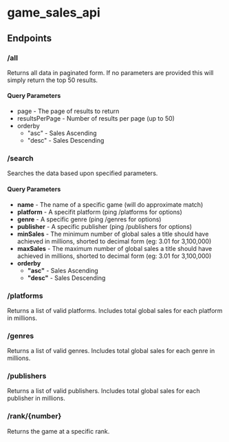 # game_sales_api

## Endpoints

### /all

Returns all data in paginated form. If no parameters are provided this will simply return the top 50 results.

#### Query Parameters

- page - The page of results to return
- resultsPerPage - Number of results per page (up to 50)
- orderby
  - "asc" - Sales Ascending
  - "desc" - Sales Descending

### /search

Searches the data based upon specified parameters.

#### Query Parameters

- **name** - The name of a specific game (will do approximate match)
- **platform** - A specifit platform (ping /platforms for options)
- **genre** - A specific genre (ping /genres for options)
- **publisher** - A specific publisher (ping /publishers for options)
- **minSales** - The minimum number of global sales a title should have achieved in millions, shorted to decimal form (eg: 3.01 for 3,100,000)
- **maxSales** - The maximum number of global sales a title should have achieved in millions, shorted to decimal form (eg: 3.01 for 3,100,000)
- **orderby**
  - **"asc"** - Sales Ascending
  - **"desc"** - Sales Descending

### /platforms

Returns a list of valid platforms. Includes total global sales for each platform in millions.

### /genres

Returns a list of valid genres. Includes total global sales for each genre in millions.

### /publishers

Returns a list of valid publishers. Includes total global sales for each publisher in millions.

### /rank/{number}

Returns the game at a specific rank.
